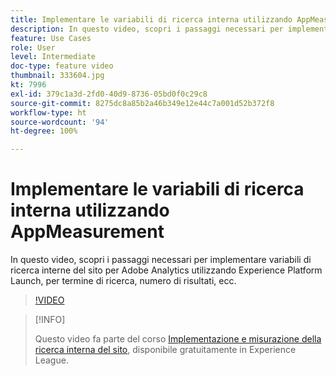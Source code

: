```yaml
---
title: Implementare le variabili di ricerca interna utilizzando AppMeasurement
description: In questo video, scopri i passaggi necessari per implementare variabili di ricerca interne del sito per Adobe Analytics utilizzando Experience Platform Launch, per termine di ricerca, numero di risultati, ecc.
feature: Use Cases
role: User
level: Intermediate
doc-type: feature video
thumbnail: 333604.jpg
kt: 7996
exl-id: 379c1a3d-2fd0-40d9-8736-05bd0f0c29c8
source-git-commit: 8275dc8a85b2a46b349e12e44c7a001d52b372f8
workflow-type: ht
source-wordcount: '94'
ht-degree: 100%

---
```


# Implementare le variabili di ricerca interna utilizzando AppMeasurement

In questo video, scopri i passaggi necessari per implementare variabili di ricerca interne del sito per Adobe Analytics utilizzando Experience Platform Launch, per termine di ricerca, numero di risultati, ecc.

>[!VIDEO](https://video.tv.adobe.com/v/333604/?quality=12&learn=on)

>[!INFO]
>
> Questo video fa parte del corso [Implementazione e misurazione della ricerca interna del sito](https://experienceleague.adobe.com/?recommended=Analytics-U-1-2021.1.search&amp;lang=it), disponibile gratuitamente in Experience League.